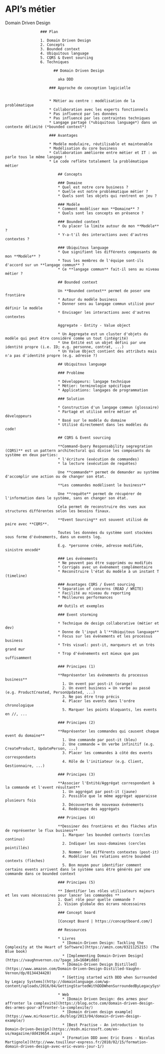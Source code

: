 # API’s métier

Domain Driven Design
                    
                    ### Plan

                    1. Domain Driven Design
                    2. Concepts
                    3. Bounded context
                    4. Ubiquitous language
                    5. CQRS & Event sourcing
                    6. Techniques
                   
                          ## Domain Driven Design

                            aka DDD
                       
                        ### Approche de conception logicielle


                        * Métier au centre : modélisation de la problématique
                        * Collaboration avec les experts fonctionnels
                        * Pas influencé par les données
                        * Pas influencé par les contraintes techniques
                        * Langage partagé (*ubiquitous language*) dans un contexte délimité (*bounded context*)
                       
                        ### Avantages

                        * Modèle modulaire, réutilisable et maintenable
                        * Modélisation du core business
                        * Collaboration améliorée entre métier et IT : on parle tous le même langage !
                        * Le code reflète totalement la problématique métier
                      
                            ## Concepts
                        
                            ### Domaine
                            * Quel est notre core business ?
                            * Quelle est notre problématique métier ?
                            * Quels sont les objets qui rentrent en jeu ?
                       
                            ### Modèle
                            * Comment modéliser mon **Domaine** ?
                            * Quels sont les concepts en présence ?
                        
                            ### Bounded context
                            * Ou placer la limite autour de mon **Modèle** ?
                            * Y-a-t'il des interactions avec d'autres contextes ?
                       
                            ### Ubiquitous language
                            * Que signifient les différents composants de mon **Modèle** ?
                            * Tous les membres de l'équipe sont-ils d'accord sur un **langage commun** ?
                            * Ce **langage commun** fait-il sens au niveau métier ?
                       
                            ## Bounded context
                        
                            Un **Bounded context** permet de poser une frontière
                            * Autour du modèle business
                            * Donner sens au langage commun utilisé pour définir le modèle
                            * Envisager les interactions avec d'autres contextes
                        
                            Aggregate - Entity - Value object
                        
                            * Un Aggregate est un cluster d'objets du modèle qui peut être considéré comme un tout (intégrité)
                            * Une Entité est un objet défini par une identité propre (i.e. ID; e.g. personne, contrat, ...)
                            * Un Value Object contient des attributs mais n'a pas d'identité propre (e.g. adresse ?)
                 
                            ## Ubiquitous language
                            
                            ### Problème

                            * Développeurs: langage technique
                            * Métier: terminologie spécifique
                            * Applications: langages de programmation
                            
                            ### Solution

                            * Construction d'un langage commun (glossaire)
                            * Partagé et utilisé entre métier et développeurs
                            * Basé sur le modèle du domaine
                            * Utilisé directement dans les modèles du code!
                       
                            ## CQRS & Event sourcing
                        
                            **Command-Query Responsability segregration (CQRS)** est un pattern architectural qui divise les composants du système en deux parties:
                            * l'écriture (exécution de commandes)
                            * la lecture (exécution de requêtes)
                       
                            Une **commande** permet de demander au système d'accomplir une action ou de changer son état.

                            **Les commandes modélisent le business**
                        
                            Une **requête** permet de récupérer de l'information dans le système, sans en changer son état.

                            Cela permet de reconstruire des vues aux structures différentes selon les besoins finaux.
                       
                            **Event Sourcing** est souvent utilisé de paire avec **CQRS**.

                            Toutes les données du système sont stockées sous forme d'événements, dans un events log.

                            E.g. *personne créée, adresse modifiée, sinistre encodé*
                        
                            ### Les événements
                            * Ne peuvent pas être supprimés ou modifiés
                            * Corrigés avec un événement complémentaire
                            * Reconstruire l'état du modèle à un instant T (timeline)
                        
                            ### Avantages CQRS / Event sourcing
                            * Separation of concerns (READ / WRITE)
                            * Facilité au niveau du reporting
                            * Meilleures performances
                       
                            ## Outils et exemples
                      
                            ### Event storming

                            * Technique de design collaborative (métier et dev)
                            * Donne de l'input à l'**Ubiquitous language**
                            * Focus sur les événements et les processus business
                            * Très visuel: post-it, marqueurs et un très grand mur
                            * Trop d'événements est mieux que pas suffisamment
                       
                            ### Principes (1)

                            **Représenter les événements du processus business**
                              1. Un event par post-it (orange)
                              2. Un event business = Un verbe au passé (e.g. ProductCreated, PersonUpdated, ...)
                              3. Ne pas être trop précis
                              4. Placer les events dans l'ordre chronologique
                              5. Marquer les points bloquants, les events en //, ...
                      
                            ### Principes (2)

                            **Représenter les commandes qui causent chaque event du domaine**
                              1. Une commande par post-it (bleu)
                              2. Une commande = Un verbe infinitif (e.g. CreateProduct, UpdatePerson, ...)
                              3. Placer les commandes à côté des events correspondants
                              4. Rôle de l'initiateur (e.g. Client, Gestionnaire, ...)
                     
                            ### Principes (3)

                            **Associer l'Entité/Aggrégat correspondant à la commande et l'event résultant**
                              1. Un aggrégat par post-it (jaune)
                              2. Possible que le même aggrégat apparaisse plusieurs fois
                              3. Découvertes de nouveaux événements
                              4. Redécoupe des aggrégats
                     
                            ### Principes (4)

                            **Dessiner des frontières et des flèches afin de représenter le flux business**
                              1. Marquer les bounded contexts (cercles continus)
                              2. Indiquer les sous-domaines (cercles pointillés)
                              3. Nommer les différents contextes (post-it)
                              4. Modéliser les relations entre bounded contexts (flèches)
                              5. Bon moyen pour identifier comment certains events arrivent dans le système sans être générés par une commande dans ce bounded context
                       
                            ### Principes (5)

                            ** Identifier les rôles utilisateurs majeurs et les vues nécessaires pour lancer les commandes **
                            1. Quel rôle pour quelle commande ?
                            2. Vision globale des écrans nécessaires
                       
                            ### Concept board

                            [Concept Board | https://conceptboard.com/]
                        
                            ## Ressources
                       
                            * Livres
                              * [Domain-Driven Design: Tackling the Complexity at the Heart of Software](https://amzn.com/0321125215) (The Blue book)
                              * [Implementing Domain-Driven Design](https://vaughnvernon.co/?page_id=168#iddd)
                              * [Domain-Driven Design Distilled](https://www.amazon.com/Domain-Driven-Design-Distilled-Vaughn-Vernon/dp/0134434420)
                              * [Getting started with DDD when Surrounded by Legacy Systems](http://domainlanguage.com/wp-content/uploads/2016/04/GettingStartedWithDDDWhenSurroundedByLegacySystemsV1.pdf)
                       
                            * Web
                              * [Domain Driven Design: des armes pour affronter la complexité](https://blog.octo.com/domain-driven-design-des-armes-pour-affronter-la-complexite/)
                              * [Domain driven design example](https://www.mirkosertic.de/blog/2013/04/domain-driven-design-example/)
                              * [Best Practise - An introduction to Domain-Driven-Design](https://msdn.microsoft.com/en-us/magazine/dd419654.aspx)
                              * [Formation DDD avec Eric Evans - Nicolas Martignole](http://www.touilleur-express.fr/2010/02/15/formation-domain-driven-design-avec-eric-evans-jour-1/)
                    
